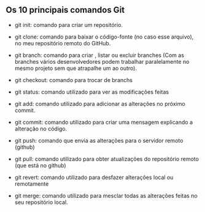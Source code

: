 ## Os 10 principais comandos Git

- git init:  comando para criar um repositório.

- git clone: comando para baixar o código-fonte (no caso esse arquivo), no meu repositório remoto do GitHub.

- git branch: comando para criar , listar ou excluir branches (Com as branches vários desenvolvedores podem trabalhar paralelamente no mesmo projeto sem que atrapalhe um ao outro).

- git checkout:  comando para trocar de branchs

- git status: comando utilizado para ver as modificações feitas

- git add: comando utilizado para adicionar as alterações no próximo commit.

- git commit: comando utilizado para criar uma mensagem explicando a alteração no código.

- git push: comando que envia as alterações para o servidor remoto (github)

- git pull: comando utilizado para obter atualizações do repositório remoto (que está no github)

- git revert:  comando utilizado para desfazer alterações local ou remotamente

- git merge: comando utilizado para mesclar todas as alterações feitas no seu repositório local.

  